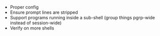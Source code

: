 * Proper config
* Ensure prompt lines are stripped
* Support programs running inside a sub-shell (group things pgrp-wide instead of session-wide)
* Verify on more shells
